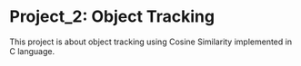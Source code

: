 # Project_2: Object Tracking

This project is about object tracking using Cosine Similarity implemented in C language.
